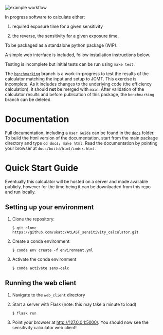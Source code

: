 ![example workflow](https://github.com/ukatc/AtLAST_sensitivity_calculator/actions/workflows/backend-tests.yml/badge.svg)


In progress software to calculate either:

1. required exposure time for a given sensitivity 

2. the reverse, the sensitivity for a given exposure time.

To be packaged as a standalone python package (WIP).

A simple web interface is included, follow installation instructions below.

Testing is incomplete but initial tests can be run using ``make test``.

The [``benchmarking``](https://github.com/ukatc/AtLAST_sensitivity_calculator/blob/benchmarking/README.md) branch is a work-in-progress to test the results of the calculator matching the input and setup to JCMT. This exercise is incomplete. As it includes changes to the underlying code (the efficiency calculation), it should **not** be merged with ``main``. 
After validation of the calculator results and before publication of this package, the ``benchmarking`` branch can be deleted.

Documentation
==========

Full documentation, including a ``User Guide`` can be found in the [``docs``](docs/) folder. To build the html version of the documentation, start from the main package directory and type ``cd docs; make html``. Read the documentation by pointing your browser at ``docs/build/html/index.html``.


Quick Start Guide
=================

Eventually this calculator will be hosted on a server and made available publicly, however for the time being it can be downloaded from this repo and run locally.

Setting up your environment
---------------------------

1. Clone the repository:

   ```
   $ git clone https://github.com/ukatc/AtLAST_sensitivity_calculator.git
   ```

2. Create a conda environment:

   ```
   $ conda env create -f environment.yml
   ```
   
3. Activate the conda environment

   ```
   $ conda activate sens-calc
   ```



Running the web client
----------------------

1. Navigate to the `web_client` directory
2. Start a server with Flask (note: this may take a minute to load)

   ```
   $ flask run
   ```

4. Point your browser at http://127.0.0.1:5000/. You should now see the sensitivity calculator web client!
